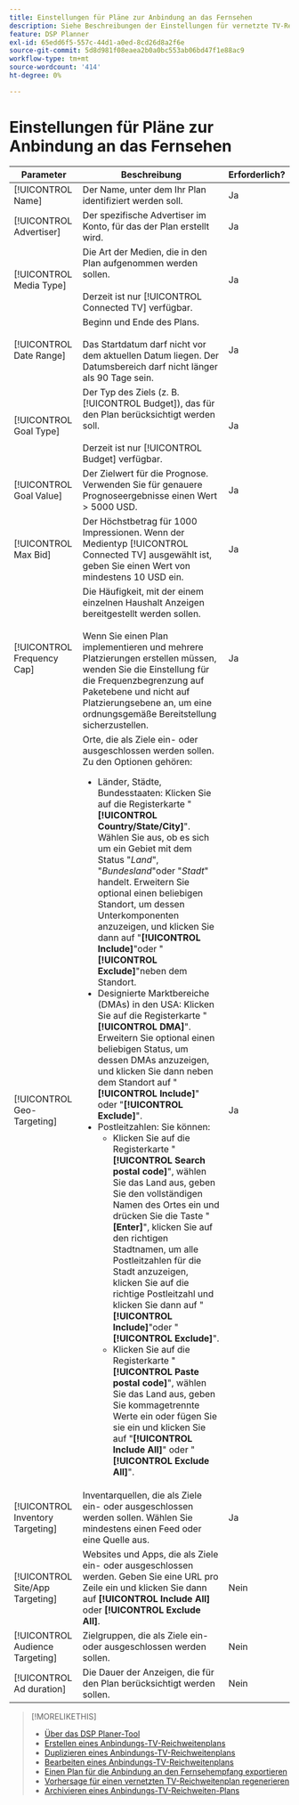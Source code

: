 ```yaml
---
title: Einstellungen für Pläne zur Anbindung an das Fernsehen
description: Siehe Beschreibungen der Einstellungen für vernetzte TV-Reichweitenpläne.
feature: DSP Planner
exl-id: 65edd6f5-557c-44d1-a0ed-8cd26d8a2f6e
source-git-commit: 5d8d981f08eaea2b0a0bc553ab06bd47f1e88ac9
workflow-type: tm+mt
source-wordcount: '414'
ht-degree: 0%

---
```


# Einstellungen für Pläne zur Anbindung an das Fernsehen

<!-- Move out of table for consistency at some point. -->

| Parameter | Beschreibung | Erforderlich? |
| --- | --- | --- |
| [!UICONTROL Name] | Der Name, unter dem Ihr Plan identifiziert werden soll. | Ja |
| [!UICONTROL Advertiser] | Der spezifische Advertiser im Konto, für das der Plan erstellt wird. | Ja |
| [!UICONTROL Media Type] | Die Art der Medien, die in den Plan aufgenommen werden sollen.<br><br>Derzeit ist nur [!UICONTROL Connected TV] verfügbar. | Ja |
| [!UICONTROL Date Range] | Beginn und Ende des Plans.<br><br>Das Startdatum darf nicht vor dem aktuellen Datum liegen. Der Datumsbereich darf nicht länger als 90 Tage sein. | Ja |
| [!UICONTROL Goal Type] | Der Typ des Ziels (z. B. [!UICONTROL Budget]), das für den Plan berücksichtigt werden soll.<br><br>Derzeit ist nur [!UICONTROL Budget] verfügbar. | Ja |
| [!UICONTROL Goal Value] | Der Zielwert für die Prognose. Verwenden Sie für genauere Prognoseergebnisse einen Wert > 5000 USD. | Ja |
| [!UICONTROL Max Bid] | Der Höchstbetrag für 1000 Impressionen. Wenn der Medientyp [!UICONTROL Connected TV] ausgewählt ist, geben Sie einen Wert von mindestens 10 USD ein. | Ja |
| [!UICONTROL Frequency Cap] | Die Häufigkeit, mit der einem einzelnen Haushalt Anzeigen bereitgestellt werden sollen.<br><br>Wenn Sie einen Plan implementieren und mehrere Platzierungen erstellen müssen, wenden Sie die Einstellung für die Frequenzbegrenzung auf Paketebene und nicht auf Platzierungsebene an, um eine ordnungsgemäße Bereitstellung sicherzustellen. | Ja |
| [!UICONTROL Geo-Targeting] | Orte, die als Ziele ein- oder ausgeschlossen werden sollen. Zu den Optionen gehören:<ul><li>Länder, Städte, Bundesstaaten: Klicken Sie auf die Registerkarte &quot;**[!UICONTROL Country/State/City]**&quot;. Wählen Sie aus, ob es sich um ein Gebiet mit dem Status &quot;*Land*&quot;, &quot;*Bundesland*&quot;oder &quot;*Stadt*&quot; handelt. Erweitern Sie optional einen beliebigen Standort, um dessen Unterkomponenten anzuzeigen, und klicken Sie dann auf &quot;**[!UICONTROL Include]**&quot;oder &quot;**[!UICONTROL Exclude]**&quot;neben dem Standort.</li><li>Designierte Marktbereiche (DMAs) in den USA: Klicken Sie auf die Registerkarte &quot;**[!UICONTROL DMA]**&quot;. Erweitern Sie optional einen beliebigen Status, um dessen DMAs anzuzeigen, und klicken Sie dann neben dem Standort auf &quot;**[!UICONTROL Include]**&quot; oder &quot;**[!UICONTROL Exclude]**&quot;.</li><li>Postleitzahlen: Sie können:<ul><li>Klicken Sie auf die Registerkarte &quot;**[!UICONTROL Search postal code]**&quot;, wählen Sie das Land aus, geben Sie den vollständigen Namen des Ortes ein und drücken Sie die Taste &quot;**[Enter]**&quot;, klicken Sie auf den richtigen Stadtnamen, um alle Postleitzahlen für die Stadt anzuzeigen, klicken Sie auf die richtige Postleitzahl und klicken Sie dann auf &quot;**[!UICONTROL Include]**&quot;oder &quot;**[!UICONTROL Exclude]**&quot;.</li><li>Klicken Sie auf die Registerkarte &quot;**[!UICONTROL Paste postal code]**&quot;, wählen Sie das Land aus, geben Sie kommagetrennte Werte ein oder fügen Sie sie ein und klicken Sie auf &quot;**[!UICONTROL Include All]**&quot; oder &quot;**[!UICONTROL Exclude All]**&quot;.</li></ul></li></ul> | Ja |
| [!UICONTROL Inventory Targeting] | Inventarquellen, die als Ziele ein- oder ausgeschlossen werden sollen. Wählen Sie mindestens einen Feed oder eine Quelle aus. | Ja |
| [!UICONTROL Site/App Targeting] | Websites und Apps, die als Ziele ein- oder ausgeschlossen werden. Geben Sie eine URL pro Zeile ein und klicken Sie dann auf **[!UICONTROL Include All]** oder **[!UICONTROL Exclude All]**. | Nein |
| [!UICONTROL Audience Targeting] | Zielgruppen, die als Ziele ein- oder ausgeschlossen werden sollen. | Nein |
| [!UICONTROL Ad duration] | Die Dauer der Anzeigen, die für den Plan berücksichtigt werden sollen. | Nein |

>[!MORELIKETHIS]
>
>* [Über das DSP Planer-Tool](planner-about.md)
>* [Erstellen eines Anbindungs-TV-Reichweitenplans](planner-create.md)
>* [Duplizieren eines Anbindungs-TV-Reichweitenplans](planner-duplicate.md)
>* [Bearbeiten eines Anbindungs-TV-Reichweitenplans](planner-edit.md)
>* [Einen Plan für die Anbindung an den Fernsehempfang exportieren](planner-export.md)
>* [Vorhersage für einen vernetzten TV-Reichweitenplan regenerieren](planner-forecast.md)
>* [Archivieren eines Anbindungs-TV-Reichweiten-Plans](planner-archive.md)
